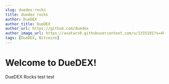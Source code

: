 ```yaml
---
slug: duedex-rocks
title: duedex rocks
author: DueDEX
author_title: DueDEX
author_url: https://github.com/duedex
author_image_url: https://avatars0.githubusercontent.com/u/1315101?s=400&v=4
tags: [DueDEX, Bitcoins]
---
```


# Welcome to DueDEX!

DueDEX Rocks test test



